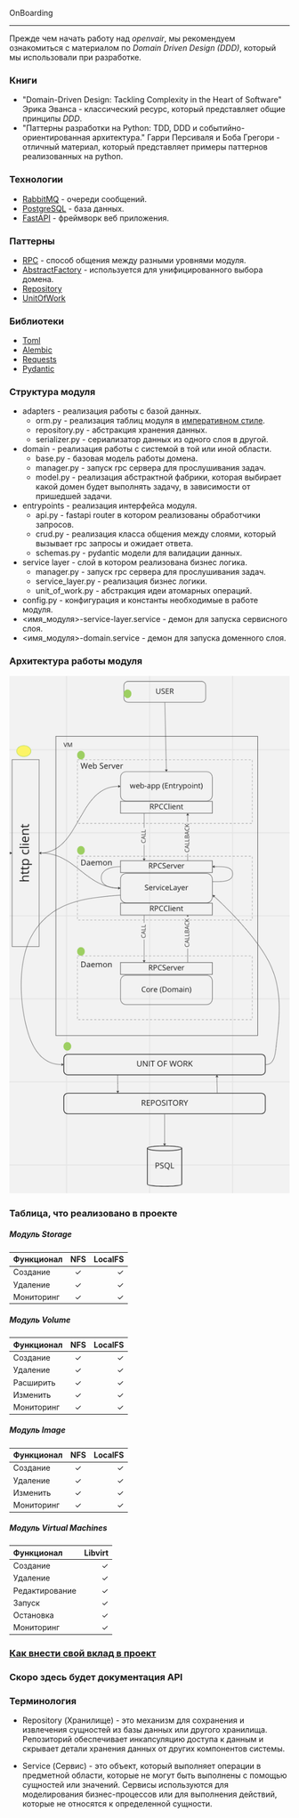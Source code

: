 OnBoarding

----------

Прежде чем начать работу над *openvair*, мы рекомендуем 
ознакомиться с материалом по *Domain Driven Design (DDD)*, который
мы использовали при разработке.

### Книги
* "Domain-Driven Design: Tackling Complexity in the Heart 
of Software" Эрика Эванса - классический ресурс, который 
представляет общие принципы *DDD*.
* "Паттерны разработки на Python: TDD, DDD и 
событийно-ориентированная архитектура." Гарри Персиваля и 
Боба Грегори - отличный материал, который представляет
примеры паттернов реализованных на python.

### Технологии
* [RabbitMQ](https://www.rabbitmq.com/tutorials/tutorial-one-python.html) - очереди сообщений.
* [PostgreSQL](https://www.postgresql.org/docs/current/) - база данных.
* [FastAPI](https://fastapi.tiangolo.com/) - фреймворк веб приложения.

### Паттерны
* [RPC](https://www.rabbitmq.com/tutorials/tutorial-six-python.html) - способ 
общения между разными уровнями модуля.
* [AbstractFactory](https://habr.com/ru/post/465835/) - используется
для унифицированного выбора домена.
* [Repository](https://learn.microsoft.com/ru-ru/aspnet/mvc/overview/older-versions/getting-started-with-ef-5-using-mvc-4/implementing-the-repository-and-unit-of-work-patterns-in-an-asp-net-mvc-application)
* [UnitOfWork](https://learn.microsoft.com/ru-ru/aspnet/mvc/overview/older-versions/getting-started-with-ef-5-using-mvc-4/implementing-the-repository-and-unit-of-work-patterns-in-an-asp-net-mvc-application)

### Библиотеки
* [Toml](https://toml.io/en/)
* [Alembic](https://alembic.sqlalchemy.org/en/latest/)
* [Requests](https://requests.readthedocs.io/en/latest/)
* [Pydantic](https://docs.pydantic.dev/)

### Структура модуля
- adapters - реализация работы с базой данных.
  - orm.py - реализация таблиц модуля в
    [императивном стиле](https://docs.sqlalchemy.org/en/20/orm/mapping_styles.html#imperative-mapping).
  - repository.py - абстракция хранения данных.
  - serializer.py - сериализатор данных из одного слоя в другой.
- domain - реализация работы с системой в той или иной области.
  - base.py - базовая модель работы домена.
  - manager.py - запуск rpc сервера для прослушивания задач.
  - model.py - реализация абстрактной фабрики, которая выбирает
    какой домен будет выполнять задачу, в зависимости от
    пришедшей задачи.
- entrypoints - реализация интерфейса модуля.
  - api.py - fastapi router в котором реализованы
    обработчики запросов.
  - crud.py - реализация класса общения между слоями, который
    вызывает rpc запросы и ожидает ответа.
  - schemas.py - pydantic модели для валидации данных.
- service layer - слой в котором реализована бизнес логика.
  - manager.py - запуск rpc сервера для прослушивания задач.
  - service_layer.py - реализация бизнес логики.
  - unit_of_work.py - абстракция идеи атомарных операций.
- config.py - конфигурация и константы необходимые в работе модуля.
- <имя_модуля>-service-layer.service - демон для запуска сервисного слоя.
- <имя_модуля>-domain.service - демон для запуска доменного слоя.

### Архитектура работы модуля
![](module_architecture.png)


### Таблица, что реализовано в проекте
##### Модуль Storage
| Функционал |  NFS   | LocalFS |
|:-----------|:------:|--------:|
| Создание   |   ✓    |       ✓ |
| Удаление   |   ✓    |       ✓ |
| Мониторинг |   ✓    |       ✓ |

##### Модуль Volume
| Функционал |  NFS   | LocalFS |
|:-----------|:------:|--------:|
| Создание   |   ✓    |       ✓ |
| Удаление   |   ✓    |       ✓ |
| Расширить  |   ✓    |       ✓ |
| Изменить   |   ✓    |       ✓ |
| Мониторинг |   ✓    |       ✓ |

##### Модуль Image
| Функционал |  NFS   | LocalFS |
|:-----------|:------:|--------:|
| Создание   |   ✓    |       ✓ |
| Удаление   |   ✓    |       ✓ |
| Изменить   |   ✓    |       ✓ |
| Мониторинг |   ✓    |       ✓ |

##### Модуль Virtual Machines
| Функционал     | Libvirt |
|:---------------|--------:|
| Создание       |       ✓ |
| Удаление       |       ✓ |
| Редактирование |       ✓ |
| Запуск         |       ✓ |
| Остановка      |       ✓ |
| Мониторинг     |       ✓ |

### [Как внести свой вклад в проект](CONTRIBUTING.md)

### Скоро здесь будет документация API

### Терминология

- Repository (Хранилище) - это механизм для сохранения и 
извлечения сущностей из базы данных или другого хранилища. 
Репозиторий обеспечивает инкапсуляцию доступа к данным и скрывает
детали хранения данных от других компонентов системы.

- Service (Сервис) - это объект, который выполняет операции в 
предметной области, которые не могут быть выполнены с помощью 
сущностей или значений. Сервисы используются для моделирования
бизнес-процессов или для выполнения действий, которые не 
относятся к определенной сущности.
